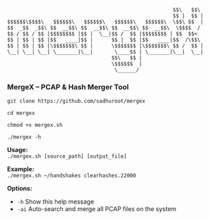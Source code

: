 ```
                                                      $$\   $$\ 
                                                      $$ |  $$ |
$$$$$$\$$$$\   $$$$$$\   $$$$$$\   $$$$$$\   $$$$$$\  \$$\ $$  |
$$  _$$  _$$\ $$  __$$\ $$  __$$\ $$  __$$\ $$  __$$\  \$$$$  / 
$$ / $$ / $$ |$$$$$$$$ |$$ |  \__|$$ /  $$ |$$$$$$$$ | $$  $$<  
$$ | $$ | $$ |$$   ____|$$ |      $$ |  $$ |$$   ____|$$  /\$$\ 
$$ | $$ | $$ |\$$$$$$$\ $$ |      \$$$$$$$ |\$$$$$$$\ $$ /  $$ |
\__| \__| \__| \_______|\__|       \____$$ | \_______|\__|  \__|
                                  $$\   $$ |                    
                                  \$$$$$$  |                    
                                   \______/                     
```


### MergeX – PCAP & Hash Merger Tool
```
git clone https://github.com/sadhuroot/mergex
```
```
cd mergex
````
```
chmod +x mergex.sh
```
```
./mergex -h
````

**Usage:**  
`./mergex.sh [source_path] [output_file]`

**Example:**  
`./mergex.sh ~/handshakes clearhashes.22000`

**Options:**
- `-h`   Show this help message  
- `-ai`  Auto-search and merge all PCAP files on the system
